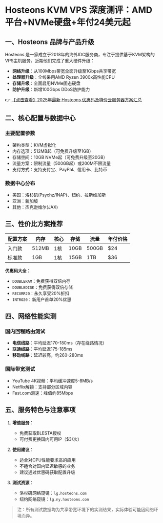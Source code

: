 # Hosteons KVM VPS 深度测评：AMD平台+NVMe硬盘+年付24美元起

## 一、Hosteons 品牌与产品升级

Hosteons 是一家成立于2018年的海外IDC服务商，专注于提供基于KVM架构的VPS主机服务。近期他们完成了重大硬件升级：

- **网络升级**：从100Mbps带宽全面升级至1Gbps共享带宽
- **处理器升级**：全线采用AMD Ryzen 3900x高性能CPU
- **存储升级**：全面启用NVMe固态硬盘
- **防护升级**：新增100Gbps DDoS防护能力

👉 [【点击查看】2025年最新 Hosteons 优惠码及特价云服务器方案汇总](https://bit.ly/hosteons)

## 二、核心配置与数据中心

### 主要配置参数
- 架构类型：KVM虚拟化
- 内存选项：512MB起（可免费升级至1GB）
- 存储空间：10GB NVMe起（可免费升级至20GB）
- 流量方案：限制流量（500GB起）或200M不限流量
- 支付方式：支持支付宝、PayPal、信用卡、比特币

### 数据中心分布
- 美国：洛杉矶(Psychz/INAP)、纽约、拉斯维加斯
- 亚洲：新加坡
- 其他：杰克逊维尔(JAX)

## 三、性价比方案推荐

| 配置方案 | 内存 | 核心 | 存储 | 流量 | 年付价格 |
|---------|------|------|------|------|---------|
| 入门款 | 512MB | 1核 | 10GB | 500GB | $24 |
| 标准款 | 1GB | 1核 | 15GB | 1TB | $36 |

**优惠码大全**：
- `DOUBLERAM`：免费获得双倍内存
- `DOUBLEDISK`：免费获得双倍存储
- `RECURR20`：永久享受20%折扣
- `INTRO20`：新用户首单20%优惠

## 四、网络性能实测

### 国内回程路由测试
- **电信线路**：平均延迟170-180ms（存在绕路情况）
- **联通线路**：平均延迟175-185ms
- **移动线路**：延迟较高，约260-280ms

### 国际带宽测试
- YouTube 4K视频：平均缓冲速度5-8MB/s
- Netflix解锁：支持部分区域内容
- Fast.com测速：峰值约85Mbps

## 五、服务特色与注意事项

1. **增值服务**：
   - 免费获取BLESTA授权
   - 可付费更换国内可用IP（$3/次）

2. **使用建议**：
   - 适合对CPU性能要求高的应用
   - 不适合对国内延迟敏感的业务
   - 建议通过优惠码获取配置升级

3. **测试资源**：
   - 洛杉矶网络窥镜：`lg.hosteons.com`
   - 纽约网络窥镜：`lg.ny.hosteons.com`

> 注：所有测试数据均为共享带宽环境下的实测结果，实际体验可能因网络环境而异。